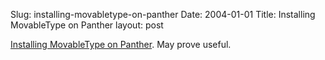Slug: installing-movabletype-on-panther
Date: 2004-01-01
Title: Installing MovableType on Panther
layout: post

<a href="http://maczealots.com/tutorials/movabletype/">Installing MovableType on Panther</a>. May prove useful.
